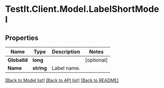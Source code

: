 # TestIt.Client.Model.LabelShortModel

## Properties

Name | Type | Description | Notes
------------ | ------------- | ------------- | -------------
**GlobalId** | **long** |  | [optional] 
**Name** | **string** | Label name. | 

[[Back to Model list]](../README.md#documentation-for-models) [[Back to API list]](../README.md#documentation-for-api-endpoints) [[Back to README]](../README.md)

